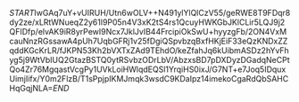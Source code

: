 $START$IwGAq7uY+vUIRUH/Utn6wOLV++N491ylYlQlCzV55/geRWE8T9FDqr8dy2ze/xLRtWNueqZ2y61l9P05n4V3xK2tS4rs1QcuyHWKGbJKlCLir5LQJ9j2QFIDfp/elvAK9iR8yrPewI9Ncx7JklJvIB44FrcipiOkSwU+hyyzgFb/2ON4VxMcauNnzRGssawA4pUh7UqbGFRj1v25fDgiQSpvbzqBxfHKjEiF33eQzKNDxZZqddKGcKrLR/fJKPN53Kh2bVXTxZAd9TEhdO/keZfahJq6kUibmASDz2hYvFhyg5j9WtVbIUQ2GtazBSTQ0ytRSvbzODrLbV/AbzxsBD7pDXDyzDGadqNeCPtQo4Zr76MgqastVcgPy1UVkLoiHWlqdEQSl1YrqiHS0ixJ/G7NT+e7Joq5IDquxUimjIifx/Y0m2FlzB/T1sPpjpIKMJmqk3wsdC9KDaIpz14imekoCgaRdQbSAHCHqGqjNLA=$END$